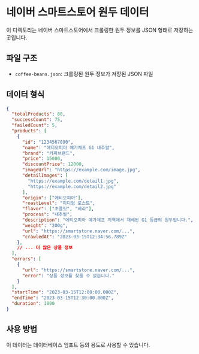 # 네이버 스마트스토어 원두 데이터

이 디렉토리는 네이버 스마트스토어에서 크롤링한 원두 정보를 JSON 형태로 저장하는 곳입니다.

## 파일 구조

- `coffee-beans.json`: 크롤링된 원두 정보가 저장된 JSON 파일

## 데이터 형식

```json
{
  "totalProducts": 80,
  "successCount": 75,
  "failedCount": 5,
  "products": [
    {
      "id": "1234567890",
      "name": "에티오피아 예가체프 G1 내추럴",
      "brand": "커피브랜드",
      "price": 15000,
      "discountPrice": 12000,
      "imageUrl": "https://example.com/image.jpg",
      "detailImages": [
        "https://example.com/detail1.jpg",
        "https://example.com/detail2.jpg"
      ],
      "origin": ["에티오피아"],
      "roastLevel": "미디엄 로스트",
      "flavor": ["초콜릿", "베리"],
      "process": "내추럴",
      "description": "에티오피아 예가체프 지역에서 재배된 G1 등급의 원두입니다.",
      "weight": "200g",
      "url": "https://smartstore.naver.com/...",
      "crawledAt": "2023-03-15T12:34:56.789Z"
    },
    // ... 더 많은 상품 정보
  ],
  "errors": [
    {
      "url": "https://smartstore.naver.com/...",
      "error": "상품 정보를 찾을 수 없습니다."
    }
  ],
  "startTime": "2023-03-15T12:00:00.000Z",
  "endTime": "2023-03-15T12:30:00.000Z",
  "duration": 1800
}
```

## 사용 방법

이 데이터는 데이터베이스 임포트 등의 용도로 사용할 수 있습니다. 